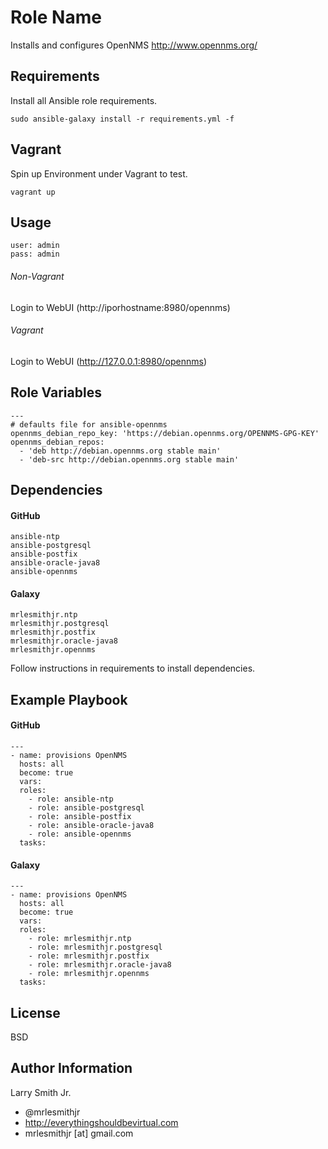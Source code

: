 Role Name
=========

Installs and configures OpenNMS http://www.opennms.org/

Requirements
------------

Install all Ansible role requirements.
````
sudo ansible-galaxy install -r requirements.yml -f
````

Vagrant
-------
Spin up Environment under Vagrant to test.
````
vagrant up
````

Usage
-----
````
user: admin
pass: admin
````

###### Non-Vagrant
Login to WebUI (http://iporhostname:8980/opennms)

###### Vagrant
Login to WebUI (http://127.0.0.1:8980/opennms)

Role Variables
--------------

````
---
# defaults file for ansible-opennms
opennms_debian_repo_key: 'https://debian.opennms.org/OPENNMS-GPG-KEY'
opennms_debian_repos:
  - 'deb http://debian.opennms.org stable main'
  - 'deb-src http://debian.opennms.org stable main'
````

Dependencies
------------

#### GitHub
````
ansible-ntp
ansible-postgresql
ansible-postfix
ansible-oracle-java8
ansible-opennms
````
#### Galaxy
````
mrlesmithjr.ntp
mrlesmithjr.postgresql
mrlesmithjr.postfix
mrlesmithjr.oracle-java8
mrlesmithjr.opennms
````
Follow instructions in requirements to install dependencies.

Example Playbook
----------------

#### GitHub
````
---
- name: provisions OpenNMS
  hosts: all
  become: true
  vars:
  roles:
    - role: ansible-ntp
    - role: ansible-postgresql
    - role: ansible-postfix
    - role: ansible-oracle-java8
    - role: ansible-opennms
  tasks:
````
#### Galaxy
````
---
- name: provisions OpenNMS
  hosts: all
  become: true
  vars:
  roles:
    - role: mrlesmithjr.ntp
    - role: mrlesmithjr.postgresql
    - role: mrlesmithjr.postfix
    - role: mrlesmithjr.oracle-java8
    - role: mrlesmithjr.opennms
  tasks:
````

License
-------

BSD

Author Information
------------------

Larry Smith Jr.
- @mrlesmithjr
- http://everythingshouldbevirtual.com
- mrlesmithjr [at] gmail.com
